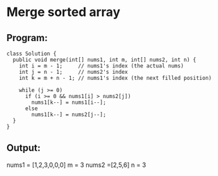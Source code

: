 # Merge sorted array

## Program:
```
class Solution {
  public void merge(int[] nums1, int m, int[] nums2, int n) {
    int i = m - 1;     // nums1's index (the actual nums)
    int j = n - 1;     // nums2's index
    int k = m + n - 1; // nums1's index (the next filled position)

    while (j >= 0)
      if (i >= 0 && nums1[i] > nums2[j])
        nums1[k--] = nums1[i--];
      else
        nums1[k--] = nums2[j--];
  }
}
```
## Output:
nums1 = [1,2,3,0,0,0]
m = 3
nums2 =[2,5,6]
n = 3
